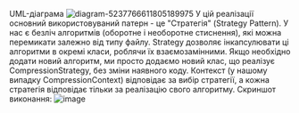 UML-діаграма 
![diagram-5237766611805189975](https://github.com/user-attachments/assets/70c04401-2d53-4c03-8185-5e7841034540)
У цій реалізації основний використовуваний патерн - це "Стратегія" (Strategy Pattern).
У нас є безліч алгоритмів (оборотне і необоротне стиснення), які можна перемикати залежно від типу файлу. Strategy дозволяє інкапсулювати ці алгоритми в окремі класи, роблячи їх взаємозамінними. Якщо необхідно додати новий алгоритм,  ми просто додаємо новий клас, що реалізує CompressionStrategy, без зміни наявного коду. Контекст (у нашому випадку CompressionContext) відповідає за вибір стратегії, а кожна стратегія відповідає тільки за реалізацію свого алгоритму.
Скриншот виконання:
![image](https://github.com/user-attachments/assets/0f83bb9a-3c68-49a4-a937-923aa0fe25fe)
